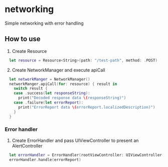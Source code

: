 # networking
Simple networking with error handling

## How to use
1. Create Resource
``` swift
  let resource = Resource<String>(path: "/test-path", method: .POST)
```

2. Create NetworkManager and execute apiCall
``` swift
  let networkManger = NetworkManager()
  networkManger.apiCall(for: resource) { result in
    switch result {
    case .success(let responseString): 
      print("Decoded response data \(responseString)")
    case .failure(let errorReport): 
      print("ErrorReport data \(errorReport.localizedDescription)")
    }
  }
```

### Error handler
1. Create ErrorHandler and pass UIViewController to present an AlertController
``` swift
  let errorHandler = ErrorHandler(rootViewController: UIViewController())
  errorHandler.handle(errorReport)
```
